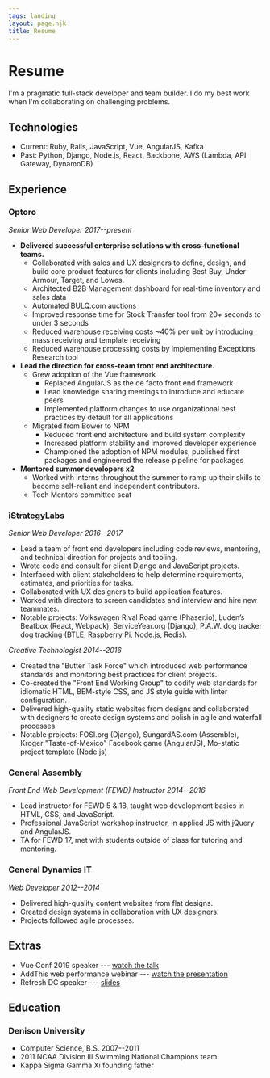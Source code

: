 ```yaml
---
tags: landing
layout: page.njk
title: Resume
---
```


# Resume

I'm a pragmatic full-stack developer and team builder. I do my best work when I'm collaborating on challenging problems.

## Technologies

- Current: Ruby, Rails, JavaScript, Vue, AngularJS, Kafka
- Past: Python, Django, Node.js, React, Backbone, AWS (Lambda, API Gateway, DynamoDB)

## Experience

### Optoro

_Senior Web Developer 2017--present_

- **Delivered successful enterprise solutions with cross-functional teams.**
  - Collaborated with sales and UX designers to define, design, and build core product features for clients including Best Buy, Under Armour, Target, and Lowes.
  - Architected B2B Management dashboard for real-time inventory and sales data
  - Automated BULQ.com auctions
  - Improved response time for Stock Transfer tool from 20+ seconds to under 3 seconds
  - Reduced warehouse receiving costs ~40% per unit by introducing mass receiving and template receiving
  - Reduced warehouse processing costs by implementing Exceptions Research tool
- **Lead the direction for cross-team front end architecture.**
  - Grew adoption of the Vue framework
    - Replaced AngularJS as the de facto front end framework
    - Lead knowledge sharing meetings to introduce and educate peers
    - Implemented platform changes to use organizational best practices by default for all applications
  - Migrated from Bower to NPM
    - Reduced front end architecture and build system complexity
    - Increased platform stability and improved developer experience
    - Championed the adoption of NPM modules, published first packages and engineered the release pipeline for packages
- **Mentored summer developers x2**
  - Worked with interns throughout the summer to ramp up their skills to become self-reliant and independent contributors.
  - Tech Mentors committee seat

### iStrategyLabs

_Senior Web Developer 2016--2017_

- Lead a team of front end developers including code reviews, mentoring, and technical direction for projects and tooling.
- Wrote code and consult for client Django and JavaScript projects.
- Interfaced with client stakeholders to help determine requirements, estimates, and priorities for tasks.
- Collaborated with UX designers to build application features.
- Worked with directors to screen candidates and interview and hire new teammates.
- Notable projects: Volkswagen Rival Road game (Phaser.io), Luden’s Beatbox (React, Webpack), ServiceYear.org (Django), P.A.W. dog tracker dog tracking (BTLE, Raspberry Pi, Node.js, Redis).

_Creative Technologist 2014--2016_

- Created the "Butter Task Force" which introduced web performance standards and monitoring best practices for client projects.
- Co-created the "Front End Working Group" to codify web standards for idiomatic HTML, BEM-style CSS, and JS style guide with linter configuration.
- Delivered high-quality static websites from designs and collaborated with designers to create design systems and polish in agile and waterfall processes.
- Notable projects: FOSI.org (Django), SungardAS.com (Assemble), Kroger "Taste-of-Mexico" Facebook game (AngularJS), Mo-static project template (Node.js)

### General Assembly

_Front End Web Development (FEWD) Instructor 2014--2016_

- Lead instructor for FEWD 5 & 18, taught web development basics in HTML, CSS, and JavaScript.
- Professional JavaScript workshop instructor, in applied JS with jQuery and AngularJS.
- TA for FEWD 17, met with students outside of class for tutoring and mentoring.

### General Dynamics IT

_Web Developer 2012--2014_

- Delivered high-quality content websites from flat designs.
- Created design systems in collaboration with UX designers.
- Projects followed agile processes.

## Extras

- Vue Conf 2019 speaker --- [watch the talk](https://www.vuemastery.com/conferences/vueconf-us-2019/vuejs-in-practice-at-optoro/)
- AddThis web performance webinar --- [watch the presentation](https://www.addthis.com/academy/tips-making-website-load-faster/)
- Refresh DC speaker --- [slides](http://slides.com/akrawchyk/performance-and-the-pursuit-of-butter/fullscreen#/)

## Education

### Denison University

- Computer Science, B.S. 2007--2011
- 2011 NCAA Division III Swimming National Champions team
- Kappa Sigma Gamma Xi founding father
